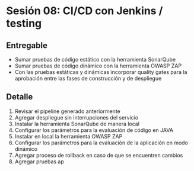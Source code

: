 # Sesión 08: CI/CD con Jenkins / testing

## Entregable

* Sumar pruebas de código estático con la herramienta SonarQube
* Sumar pruebas de código dinámico con la herramienta OWASP ZAP
* Con las pruebas estáticas y dinámicas incorporar quality gates para la aprobación entre las fases de construcción y de despliegue

## Detalle

1. Revisar el pipeline generado anteriormente
2. Agregar despliegue sin interrupciones del servicio
3. Instalar la herramienta SonarQube de manera local
4. Configurar los parámetros para la evaluación de código en JAVA
5. Instalar en local la herramienta OWASP ZAP
6. Configurar los parámetros para la evaluación de la aplicación en modo dinámico
7. Agregar proceso de rollback en caso de que se encuentren cambios
8. Agregar pruebas ap